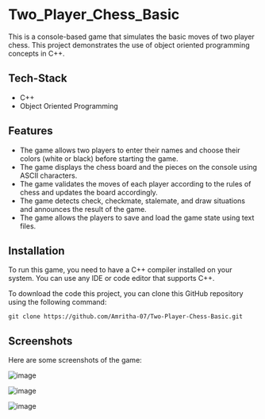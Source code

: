 # Two_Player_Chess_Basic

This is a console-based game that simulates the basic moves of two player chess. 
This project demonstrates the use of object oriented programming concepts in C++.

## Tech-Stack

- C++
- Object Oriented Programming

## Features

- The game allows two players to enter their names and choose their colors (white or black) before starting the game.
- The game displays the chess board and the pieces on the console using ASCII characters.
- The game validates the moves of each player according to the rules of chess and updates the board accordingly.
- The game detects check, checkmate, stalemate, and draw situations and announces the result of the game.
- The game allows the players to save and load the game state using text files.

## Installation

To run this game, you need to have a C++ compiler installed on your system. You can use any IDE or code editor that supports C++.

To download the code this project, you can clone this GitHub repository using the following command:

```
git clone https://github.com/Amritha-07/Two-Player-Chess-Basic.git
```

## Screenshots

Here are some screenshots of the game:

![image](https://github.com/Amritha-07/Two-Player-Chess-Basic/assets/74042644/dfb5292d-d365-4204-b831-28de4ec7bca1)

![image](https://github.com/Amritha-07/Two-Player-Chess-Basic/assets/74042644/db36ca96-ae40-460d-b4f3-0399567837b3)

![image](https://github.com/Amritha-07/Two-Player-Chess-Basic/assets/74042644/f97e0e01-3d66-469c-b791-6f4d8fe81b24)
